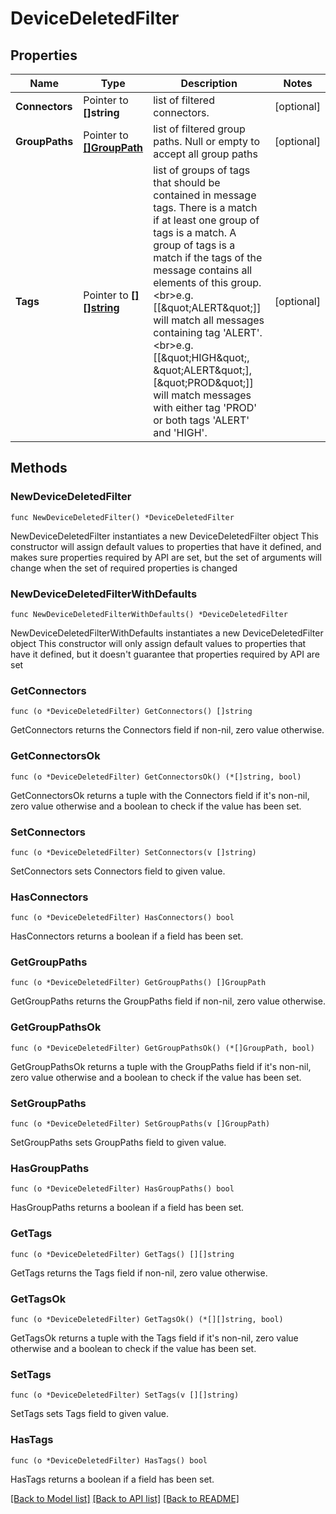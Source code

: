 # DeviceDeletedFilter

## Properties

Name | Type | Description | Notes
------------ | ------------- | ------------- | -------------
**Connectors** | Pointer to **[]string** | list of filtered connectors. | [optional] 
**GroupPaths** | Pointer to [**[]GroupPath**](GroupPath.md) | list of filtered group paths. Null or empty to accept all group paths | [optional] 
**Tags** | Pointer to [**[][]string**](array.md) | list of groups of tags that should be contained in message tags. There is a match if at least one group of tags is a match. A group of tags is a match if the tags of the message contains all elements of this group.&lt;br&gt;e.g. [[\&quot;ALERT\&quot;]] will match all messages containing tag &#39;ALERT&#39;.&lt;br&gt;e.g. [[\&quot;HIGH\&quot;, \&quot;ALERT\&quot;],[\&quot;PROD\&quot;]] will match messages with either tag &#39;PROD&#39; or both tags &#39;ALERT&#39; and &#39;HIGH&#39;. | [optional] 

## Methods

### NewDeviceDeletedFilter

`func NewDeviceDeletedFilter() *DeviceDeletedFilter`

NewDeviceDeletedFilter instantiates a new DeviceDeletedFilter object
This constructor will assign default values to properties that have it defined,
and makes sure properties required by API are set, but the set of arguments
will change when the set of required properties is changed

### NewDeviceDeletedFilterWithDefaults

`func NewDeviceDeletedFilterWithDefaults() *DeviceDeletedFilter`

NewDeviceDeletedFilterWithDefaults instantiates a new DeviceDeletedFilter object
This constructor will only assign default values to properties that have it defined,
but it doesn't guarantee that properties required by API are set

### GetConnectors

`func (o *DeviceDeletedFilter) GetConnectors() []string`

GetConnectors returns the Connectors field if non-nil, zero value otherwise.

### GetConnectorsOk

`func (o *DeviceDeletedFilter) GetConnectorsOk() (*[]string, bool)`

GetConnectorsOk returns a tuple with the Connectors field if it's non-nil, zero value otherwise
and a boolean to check if the value has been set.

### SetConnectors

`func (o *DeviceDeletedFilter) SetConnectors(v []string)`

SetConnectors sets Connectors field to given value.

### HasConnectors

`func (o *DeviceDeletedFilter) HasConnectors() bool`

HasConnectors returns a boolean if a field has been set.

### GetGroupPaths

`func (o *DeviceDeletedFilter) GetGroupPaths() []GroupPath`

GetGroupPaths returns the GroupPaths field if non-nil, zero value otherwise.

### GetGroupPathsOk

`func (o *DeviceDeletedFilter) GetGroupPathsOk() (*[]GroupPath, bool)`

GetGroupPathsOk returns a tuple with the GroupPaths field if it's non-nil, zero value otherwise
and a boolean to check if the value has been set.

### SetGroupPaths

`func (o *DeviceDeletedFilter) SetGroupPaths(v []GroupPath)`

SetGroupPaths sets GroupPaths field to given value.

### HasGroupPaths

`func (o *DeviceDeletedFilter) HasGroupPaths() bool`

HasGroupPaths returns a boolean if a field has been set.

### GetTags

`func (o *DeviceDeletedFilter) GetTags() [][]string`

GetTags returns the Tags field if non-nil, zero value otherwise.

### GetTagsOk

`func (o *DeviceDeletedFilter) GetTagsOk() (*[][]string, bool)`

GetTagsOk returns a tuple with the Tags field if it's non-nil, zero value otherwise
and a boolean to check if the value has been set.

### SetTags

`func (o *DeviceDeletedFilter) SetTags(v [][]string)`

SetTags sets Tags field to given value.

### HasTags

`func (o *DeviceDeletedFilter) HasTags() bool`

HasTags returns a boolean if a field has been set.


[[Back to Model list]](../README.md#documentation-for-models) [[Back to API list]](../README.md#documentation-for-api-endpoints) [[Back to README]](../README.md)


